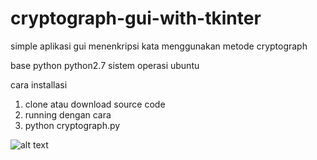 # cryptograph-gui-with-tkinter
simple aplikasi gui menenkripsi kata menggunakan metode cryptograph

base python python2.7
sistem operasi ubuntu

cara installasi
1. clone atau download source code
2. running dengan cara
3. python cryptograph.py

![alt text](https://raw.githubusercontent.com/luqni/cryptograph-gui-with-tkinter/blob/master/Screenshot_2018-09-29_14-07-46.png)
